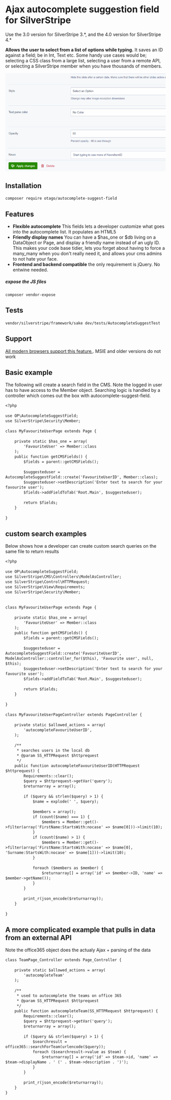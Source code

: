# Ajax autocomplete suggestion field for SilverStripe

Use the 3.0 version for SilverStripe 3.\*, and the 4.0 version for SilverStripe 4.\*

**Allows the user to select from a list of options while typing.** It saves an ID 
against a field; be in Int, Text etc. Some handy use 
cases would be; selecting a CSS class from a large list, selecting a user from a
remote API, or selecting a SilverStripe member when you have thousands of members.

![When you start typing, suggestions will appear gif](docs/preview.gif)

## Installation

```composer require otago/autocomplete-suggest-field```

## Features

* **Flexible autocomplete**
  This fields lets a developer customize what goes into the autocomplete 
list. It populates an HTML5 <datalist> element that lets the user select an 
option via AJAX. To build an ajax list, create an action against the provided 
controller with the name autocomplete<name of your field>. It takes a GET 
parameter <query>, and outputs a json array with the format id:etc, name:etc. 
* **Friendly display names**
  You can have a $has_one or $db living on a DataObject or Page, and display a 
friendly name instead of an ugly ID. This makes your code base tidier, lets you 
forget about having to force a many_many when you don't really need it, 
and allows your cms admins to not hate your face.
* **Frontend and backend compatible**
  the only requirement is jQuery. No entwine needed.

##### expose the JS files

```composer vendor-expose```

## Tests

```vendor/silverstripe/framework/sake dev/tests/AutocompleteSuggestTest```

## Support

[All modern browsers support this feature.](https://caniuse.com/#feat=datalist). MSIE and older versions do not work

## Basic example

The following will create a search field in the CMS. Note the logged in user has to have access to the Member object. Searching logic is handled by a controller which comes out the box with autocomplete-suggest-field.

```
<?php

use OP\AutocompleteSuggestField;
use SilverStripe\Security\Member;

class MyFavouriteUserPage extends Page {

	private static $has_one = array(
		'FavouriteUser' => Member::class
	);
	public function getCMSFields() {
		$fields = parent::getCMSFields();

		$suggesteduser = AutocompleteSuggestField::create('FavouriteUserID', Member::class);
		$suggesteduser->setDescription('Enter text to search for your favourite user');
		$fields->addFieldToTab('Root.Main', $suggesteduser);

		return $fields;
	}

}

```

## custom search examples

Below shows how a developer can create custom search queries on the same file to return results

```
<?php

use OP\AutocompleteSuggestField;
use SilverStripe\CMS\Controllers\ModelAsController;
use SilverStripe\Control\HTTPRequest;
use SilverStripe\View\Requirements;
use SilverStripe\Security\Member;


class MyFavouriteUserPage extends Page {

	private static $has_one = array(
		'FavouriteUser' => Member::class
	);
	public function getCMSFields() {
		$fields = parent::getCMSFields();

		$suggesteduser = AutocompleteSuggestField::create('FavouriteUserID', ModelAsController::controller_for($this), 'Favourite user', null, $this);
		$suggesteduser->setDescription('Enter text to search for your favourite user');
		$fields->addFieldToTab('Root.Main', $suggesteduser);

		return $fields;
	}

}

class MyFavouriteUserPageController extends PageController {

	private static $allowed_actions = array(
		'autocompleteFavouriteUserID',
	);

	/**
	 * searches users in the local db
	 * @param SS_HTTPRequest $httprequest
	 */
	public function autocompleteFavouriteUserID(HTTPRequest $httprequest) {
		Requirements::clear();
		$query = $httprequest->getVar('query');
		$returnarray = array();

		if ($query && strlen($query) > 1) {
			$name = explode(' ', $query);

			$members = array();
			if (count($name) === 1) {
				$members = Member::get()->filter(array('FirstName:StartsWith:nocase' => $name[0]))->limit(10);
			}
			if (count($name) > 1) {
				$members = Member::get()->filter(array('FirstName:StartsWith:nocase' => $name[0], 'Surname:StartsWith:nocase' => $name[1]))->limit(10);
			}

			foreach ($members as $member) {
				$returnarray[] = array('id' => $member->ID, 'name' => $member->getName());
			}
		}

		print_r(json_encode($returnarray));
	}

}
```

## A more complicated example that pulls in data from an external API

Note the office365 object does the actualy Ajax + parsing of the data

```
class TeamPage_Controller extends Page_Controller {

	private static $allowed_actions = array(
		'autocompleteTeam'
	);

	/**
	 * used to autocomplete the teams on office 365
	 * @param SS_HTTPRequest $httprequest
	 */
	public function autocompleteTeam(SS_HTTPRequest $httprequest) {
		Requirements::clear();
		$query = $httprequest->getVar('query');
		$returnarray = array();

		if ($query && strlen($query) > 1) {
			$searchresult = office365::searchForTeam(urlencode($query));
			foreach ($searchresult->value as $team) {
				$returnarray[] = array('id' => $team->id, 'name' => $team->displayName . ' (' . $team->description . ')');
			}
		}

		print_r(json_encode($returnarray));
	}
}
```
